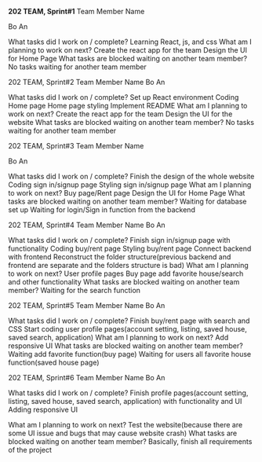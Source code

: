 <strong>202 TEAM, Sprint#1</strong>
Team Member Name

Bo An

What tasks did I work on / complete?
Learning React, js, and css
What am I planning to work on next?
Create the react app for the team
Design the UI for Home Page
What tasks are blocked waiting on another team member?
No tasks waiting for another team member




202 TEAM, Sprint#2
Team Member Name
    Bo An

What tasks did I work on / complete?
Set up React environment
Coding Home page
Home page styling
Implement README
What am I planning to work on next?
Create the react app for the team
Design the UI for the website
What tasks are blocked waiting on another team member?
No tasks waiting for another team member










202 TEAM, Sprint#3
Team Member Name

Bo An

What tasks did I work on / complete?
Finish the design of the whole website
Coding sign in/signup page
Styling sign in/signup page
What am I planning to work on next?
Buy page/Rent page 
Design the UI for Home Page
What tasks are blocked waiting on another team member?
Waiting for database set up
Waiting for login/Sign in function from the backend 



202 TEAM, Sprint#4
Team Member Name
Bo An

What tasks did I work on / complete?
Finish sign in/signup page with functionality
Coding buy/rent page
Styling buy/rent page
Connect backend with frontend
Reconstruct the folder structure(previous backend and frontend are separate and the folders structure is bad)
What am I planning to work on next?
User profile pages 
Buy page add favorite house/search and other functionality
What tasks are blocked waiting on another team member?
Waiting for the search function 










202 TEAM, Sprint#5
Team Member Name
Bo An

What tasks did I work on / complete?
Finish buy/rent page with search and CSS
Start coding user profile pages(account setting, listing, saved house, saved search, application)
What am I planning to work on next?
Add responsive UI
What tasks are blocked waiting on another team member?
Waiting add favorite function(buy page)
Waiting for users all favorite house function(saved house page)









202 TEAM, Sprint#6
Team Member Name
Bo An

What tasks did I work on / complete?
Finish profile pages(account setting, listing, saved house, saved search, application) with functionality and UI
Adding responsive UI

What am I planning to work on next?
Test the website(because there are some UI issue and bugs that may cause website crash)
What tasks are blocked waiting on another team member?
Basically, finish all requirements of the project

